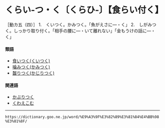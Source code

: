 # くらい‐つ・く〔くらひ‐〕【食らい付く】

［動カ五（四）］
1.　くいつく。かみつく。「魚がえさに―・く」
2.　しがみつく。しっかり取り付く。「相手の腰に―・いて離れない」「金もうけの話に―・く」
    

#### 類語

-   [食いつく(くいつく)](https://dictionary.goo.ne.jp/word/%E9%A3%9F%E4%BB%98%E3%81%8F/#jn-60197)
-   [噛みつく(かみつく)](かみつく（噛み付く）)
-   [齧りつく(かじりつく)](https://dictionary.goo.ne.jp/word/%E9%BD%A7%E3%82%8A%E4%BB%98%E3%81%8F_%28%E3%81%8B%E3%81%98%E3%82%8A%E3%81%A4%E3%81%8F%29/#jn-40849)

#### 関連語

-   [かぶりつく](https://dictionary.goo.ne.jp/word/%E9%BD%A7%E3%82%8A%E4%BB%98%E3%81%8F_%28%E3%81%8B%E3%81%B6%E3%82%8A%E3%81%A4%E3%81%8F%29/#jn-44300)
-   [くわえこむ](https://dictionary.goo.ne.jp/word/%E9%8A%9C%E3%81%88%E8%BE%BC%E3%82%80/#jn-65347)

---
`https://dictionary.goo.ne.jp/word/%E9%A3%9F%E3%82%89%E3%81%84%E4%BB%98%E3%81%8F/`